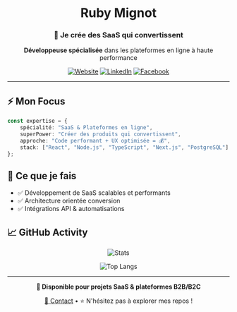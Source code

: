 <div align="center">
  
  # Ruby Mignot
  
  ### 🚀 Je crée des SaaS qui convertissent
  
  **Développeuse spécialisée** dans les plateformes en ligne à haute performance
  
  [![Website](https://img.shields.io/badge/🌐_rubymignot.com-Visit-FF6B6B?style=for-the-badge)](https://rubymignot.com/)
  [![LinkedIn](https://img.shields.io/badge/LinkedIn-Connect-0A66C2?style=for-the-badge&logo=linkedin)](https://www.linkedin.com/in/rubymignot/)
  [![Facebook](https://img.shields.io/badge/Facebook-Follow-1877F2?style=for-the-badge&logo=facebook)](https://www.facebook.com/rubymignotweb)
  
</div>

---

## ⚡ Mon Focus

```typescript
const expertise = {
    spécialité: "SaaS & Plateformes en ligne",
    superPower: "Créer des produits qui convertissent",
    approche: "Code performant + UX optimisée = 💰",
    stack: ["React", "Node.js", "TypeScript", "Next.js", "PostgreSQL"]
};
```

## 🎯 Ce que je fais

- ✅ Développement de SaaS scalables et performants
- ✅ Architecture orientée conversion
- ✅ Intégrations API & automatisations

## 📈 GitHub Activity

<div align="center">
  
![Stats](https://github-readme-stats.vercel.app/api?username=rubymignot&show_icons=true&theme=tokyonight&hide_border=true&bg_color=0D1117)

![Top Langs](https://github-readme-stats.vercel.app/api/top-langs/?username=rubymignot&layout=compact&theme=tokyonight&hide_border=true&bg_color=0D1117)

</div>

---

<div align="center">
  
**💼 Disponible pour projets SaaS & plateformes B2B/B2C**
  
[📧 Contact](https://rubymignot.com/) • ⭐️ N'hésitez pas à explorer mes repos !
  
</div>


